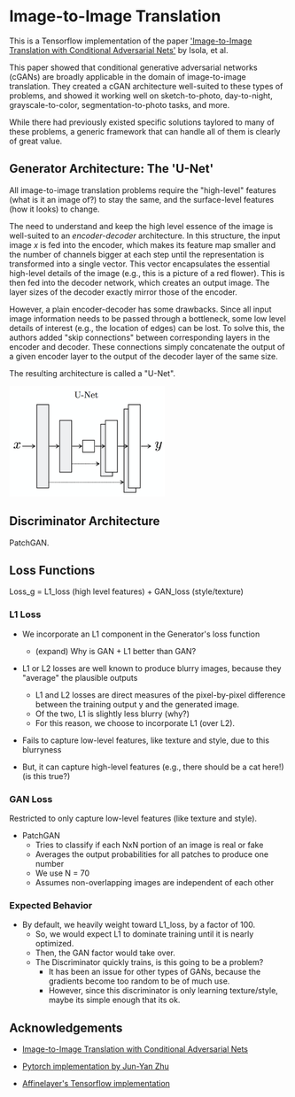 # Image-to-Image Translation

This is a Tensorflow implementation of the paper ['Image-to-Image Translation with Conditional Adversarial Nets'](https://arxiv.org/pdf/1611.07004.pdf) by Isola, et al.

This paper showed that conditional generative adversarial networks (cGANs) are broadly applicable in the domain of image-to-image translation. They created a cGAN architecture well-suited to these types of problems, and showed it working well on sketch-to-photo, day-to-night, grayscale-to-color, segmentation-to-photo tasks, and more. 

While there had previously existed specific solutions taylored to many of these problems, a generic framework that can handle all of them is clearly of great value.  

## Generator Architecture: The 'U-Net'

All image-to-image translation problems require the "high-level" features (what is it an image of?) to stay the same, and the surface-level features (how it looks) to change. 

The need to understand and keep the high level essence of the image is well-suited to an <i>encoder-decoder</i> architecture. In this structure, the input image <i>x</i> is fed into the encoder, which makes its feature map smaller and the number of channels bigger at each step until the representation is transformed into a single vector. This vector encapsulates the essential high-level details of the image (e.g., this is a picture of a red flower). This is then fed into the decoder network, which creates an output image. The layer sizes of the decoder exactly mirror those of the encoder.

However, a plain encoder-decoder has some drawbacks. Since all input image information needs to be passed through a bottleneck, some low level details of interest (e.g., the location of edges) can be lost. To solve this, the authors added "skip connections" between corresponding layers in the encoder and decoder. These connections simply concatenate the output of a given encoder layer to the output of the decoder layer of the same size. 

The resulting architecture is called a "U-Net". 

<img height='200' src='u-net-diagram.png'/>

## Discriminator Architecture

PatchGAN.

## Loss Functions

Loss_g = L1_loss (high level features) + GAN_loss (style/texture)

### L1 Loss

* We incorporate an L1 component in the Generator's loss function
    * (expand) Why is GAN + L1 better than GAN?

* L1 or L2 losses are well known to produce blurry images, because they "average" the plausible outputs
    * L1 and L2 losses are direct measures of the pixel-by-pixel difference between the training output y and the generated image. 
    * Of the two, L1 is slightly less blurry (why?)
    * For this reason, we choose to incorporate L1 (over L2).

* Fails to capture low-level features, like texture and style, due to this blurryness
* But, it can capture high-level features (e.g., there should be a cat here!) (is this true?)

### GAN Loss

Restricted to only capture low-level features (like texture and style).

* PatchGAN
    * Tries to classify if each NxN portion of an image is real or fake
    * Averages the output probabilities for all patches to produce one number
    * We use N = 70
    * Assumes non-overlapping images are independent of each other

### Expected Behavior

* By default, we heavily weight toward L1_loss, by a factor of 100. 
    * So, we would expect L1 to dominate training until it is nearly optimized.
    * Then, the GAN factor would take over.
    * The Discriminator quickly trains, is this going to be a problem?
        * It has been an issue for other types of GANs, because the gradients become too random to be of much use.
        * However, since this discriminator is only learning texture/style, maybe its simple enough that its ok.


## Acknowledgements

* [Image-to-Image Translation with Conditional Adversarial Nets](https://arxiv.org/pdf/1611.07004.pdf)

* [Pytorch implementation by Jun-Yan Zhu](https://github.com/junyanz/pytorch-CycleGAN-and-pix2pix)

* [Affinelayer's Tensorflow implementation](https://github.com/affinelayer/pix2pix-tensorflow)
